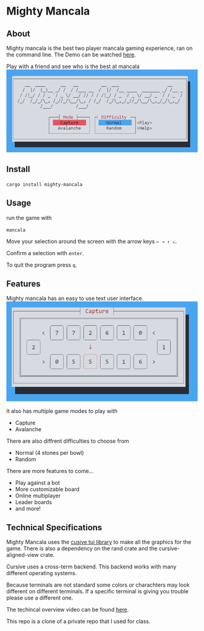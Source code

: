 # Mighty Mancala

## About
Mighty mancala is the best two player mancala gaming experience, ran on the command line. 
The Demo can be watched [here](https://youtu.be/tgR5kKDAFYU).

Play with a friend and see who is the best at mancala
![home page](https://github.com/Dgawel77/MightyMancala/blob/main/images/homepage.png)

## Install
`cargo install mighty-mancala`

## Usage
run the game with 

`mancala`

Move your selection around the screen with the arrow keys `← → ↑ ↓`.

Confirm a selection with `enter`.

To quit the program press `q`.

## Features
Mighty mancala has an easy to use text user interface. 
![game play page](https://github.com/Dgawel77/MightyMancala/blob/main/images/gameplay.png)

It also has multiple game modes to play with 
- Capture
- Avalanche

There are also diffrent difficulties to choose from
- Normal (4 stones per bowl)
- Random

There are more features to come...
- Play against a bot
- More customizable board
- Online multiplayer
- Leader boards
- and more!

## Technical Specifications
Mighty Mancala uses the [cusive tui library](https://github.com/gyscos/cursive) to make all the graphics for the game.
There is also a dependency on the rand crate and the cursive-aligned-view crate.  

Cursive uses a cross-term backend. This backend works with many different operating systems.

Because terminals are not standard some colors or charachters may look different on different terminals. If a specific terminal is giving you trouble please use a different one.

The techincal overview video can be found [here](https://www.youtube.com/watch?v=ZhTjssDRq6w).

This repo is a clone of a private repo that I used for class. 